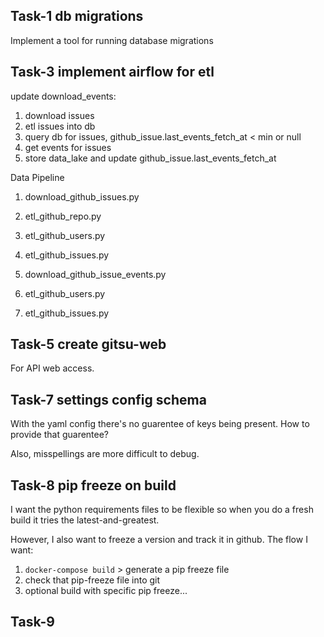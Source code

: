 

## Task-1 db migrations
Implement a tool for running database migrations


## Task-3 implement airflow for etl

update download_events:
 1. download issues
 1. etl issues into db
 1. query db for issues, github_issue.last_events_fetch_at < min or null
 1. get events for issues
 4. store data_lake and update github_issue.last_events_fetch_at


Data Pipeline
1. download_github_issues.py
1. etl_github_repo.py
1. etl_github_users.py
1. etl_github_issues.py

1. download_github_issue_events.py
1. etl_github_users.py
1. etl_github_issues.py


## Task-5 create gitsu-web

For API web access.


## Task-7 settings config schema

With the yaml config there's no guarentee of keys being present. How to provide that guarentee? 

Also, misspellings are more difficult to debug. 

## Task-8 pip freeze on build

I want the python requirements files to be flexible so when you do a fresh
build it tries the latest-and-greatest. 

However, I also want to freeze a version and track it in github. The flow I want:

1. `docker-compose build` > generate a pip freeze file
1. check that pip-freeze file into git
1. optional build with specific pip freeze...


## Task-9
